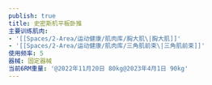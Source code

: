 ```yaml
---
publish: true
title: 史密斯机平板卧推
主要训练肌肉:
- '[[Spaces/2-Area/运动健康/肌肉库/胸大肌\|胸大肌]]'
- '[[Spaces/2-Area/运动健康/肌肉库/三角肌前束\|三角肌前束]]'
使用频率: 5
器械: 固定器械
当前6RM重量: '@2022年11月20日 80kg@2023年4月1日 90kg'
---
```

